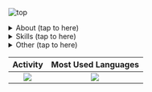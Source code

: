 ![top](https://camo.githubusercontent.com/1ccbd1730028ef90129ba5c2aed7797a6f2da418/68747470733a2f2f696d672e736869656c64732e696f2f62616467652f35346d2d73656c66253230696e74726f64756374696f6e253230706167652d626c7565)  
<details><summary>About (tap to here)</summary>

- ***Software Engineer***
  + Web
  + Cloud
    * [GCP](https://cloud.google.com/docs/overview)
    * [AWS](https://aws.amazon.com/what-is-aws) (just a little)
- ***OSS Owner***
    * [@gcp-kit](https://github.com/gcp-kit)
    * [@go-utils](https://github.com/go-utils)
    * [@go-generalize](https://github.com/go-generalize)
- ***OSS Contributor***
    * [LINE](https://line.me/en), [SkyWay](https://webrtc.ecl.ntt.com/en/skyway/overview), etc.
- *Service*
    * [Lilly (LineBot)](https://lin.ee/mJCXZvo)

</details>

<details><summary>Skills (tap to here)</summary>

  - ***Programing Language***
    + ***Go***
    + Python3.6~
    + non business
      * C++, C#, Dart(Flutter), [V](https://vlang.io)  

  - ***Service***
    + <details><summary>GoogleCloudPlatform(GCP)</summary>

      * ***App Engine***(GAE)
      * ***Cloud Functions***(GCF)
      * ***Cloud Firestore***
      * **Cloud Datastore**
      * **Cloud Storage**(GCS)
      * **Cloud Scheduler**
      * **Cloud Pub/Sub**
      * Cloud KMS
      * ***Cloud Build***
      * Cloud Tasks
      * ***Stack Driver Logging***
      * ***Memorystore***(Redis)
      * other
        + BigQuery/IAM/**VPC**/**SecretManager**/etc.

      </details>

    + AmazonWebService
      * DynamoDB
    + *Firebase*
    + *Elasticsearch*
    + Algolia
    + ***GithubActions***
    + Docker/Nginx/CloudFlare

  - ***Database***
    + NoSQL
      * ***Cloud Firestore***, **Cloud Datastore**, DynamoDB
    + RDB
      * *MariaDB*, MySQL, **PostgreSQL**, ***Redis***, SQLite

</details>

<details><summary>Other  (tap to here)</summary>

  - ***Device***
    + ***iMacPro***, **MacBookPro**, SurfacePro
  - ***OS***
    + ***macOS***, **Ubuntu**, ArchLinux, Windows
  - ***Tools***
    + ***IDE***
      * JetBrains*IDE*(***GoLand*** / ***PyCharm*** / CLion / WebStorm / AndroidStudio)
      * *VSCode*, VisualStudio
    + **Slack**, *Backlog*, *Confluence*, *SourceTrail*, *SourceTree*

</details>

|Activity|Most Used Languages|
|:---:|:---:|
|![](https://github-readme-stats.vercel.app/api?username=54m&show_icons=true&theme=dark&count_private=true&line_height=40)|![](https://github-readme-stats.vercel.app/api/top-langs/?username=54m&theme=dark)|
